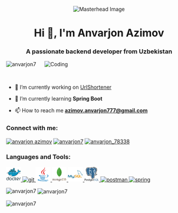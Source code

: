 <p align="center">
  <img src="https://wallpaperbat.com/img/9351861-latest-java-technologies-and-trends.png" alt="Masterhead Image">
</p>
<h1 align="center">Hi 👋, I'm Anvarjon Azimov</h1>
<h3 align="center">A passionate backend developer from Uzbekistan</h3>
<img align="right" alt="Coding" width="400" src="https://media1.tenor.com/m/2uyENRmiUt0AAAAC/coding.gif">

<p align="left"> <img src="https://komarev.com/ghpvc/?username=anvarjon7&label=Profile%20views&color=0e75b6&style=flat" alt="anvarjon7" /> </p>

<p align="left"> <a href="https://twitter.com/" target="blank"><img src="https://img.shields.io/twitter/follow/?logo=twitter&style=for-the-badge" alt="" /></a> </p>

- 🔭 I’m currently working on [UrlShortener](https://github.com/Anvarjon7/UrlShortener)

- 🌱 I’m currently learning **Spring Boot**

- 📫 How to reach me **azimov.anvarjon777@gmail.com**

<h3 align="left">Connect with me:</h3>
<p align="left">
<a href="https://linkedin.com/in/anvarjon azimov" target="blank"><img align="center" src="https://raw.githubusercontent.com/rahuldkjain/github-profile-readme-generator/master/src/images/icons/Social/linked-in-alt.svg" alt="anvarjon azimov" height="30" width="40" /></a>
<a href="https://www.leetcode.com/anvarjon7" target="blank"><img align="center" src="https://raw.githubusercontent.com/rahuldkjain/github-profile-readme-generator/master/src/images/icons/Social/leet-code.svg" alt="anvarjon7" height="30" width="40" /></a>
<a href="https://discord.gg/anvarjon_78338" target="blank"><img align="center" src="https://raw.githubusercontent.com/rahuldkjain/github-profile-readme-generator/master/src/images/icons/Social/discord.svg" alt="anvarjon_78338" height="30" width="40" /></a>
</p>

<h3 align="left">Languages and Tools:</h3>
<p align="left"> <a href="https://www.docker.com/" target="_blank" rel="noreferrer"> <img src="https://raw.githubusercontent.com/devicons/devicon/master/icons/docker/docker-original-wordmark.svg" alt="docker" width="40" height="40"/> </a> <a href="https://git-scm.com/" target="_blank" rel="noreferrer"> <img src="https://www.vectorlogo.zone/logos/git-scm/git-scm-icon.svg" alt="git" width="40" height="40"/> </a> <a href="https://www.java.com" target="_blank" rel="noreferrer"> <img src="https://raw.githubusercontent.com/devicons/devicon/master/icons/java/java-original.svg" alt="java" width="40" height="40"/> </a> <a href="https://www.mongodb.com/" target="_blank" rel="noreferrer"> <img src="https://raw.githubusercontent.com/devicons/devicon/master/icons/mongodb/mongodb-original-wordmark.svg" alt="mongodb" width="40" height="40"/> </a> <a href="https://www.mysql.com/" target="_blank" rel="noreferrer"> <img src="https://raw.githubusercontent.com/devicons/devicon/master/icons/mysql/mysql-original-wordmark.svg" alt="mysql" width="40" height="40"/> </a> <a href="https://www.postgresql.org" target="_blank" rel="noreferrer"> <img src="https://raw.githubusercontent.com/devicons/devicon/master/icons/postgresql/postgresql-original-wordmark.svg" alt="postgresql" width="40" height="40"/> </a> <a href="https://postman.com" target="_blank" rel="noreferrer"> <img src="https://www.vectorlogo.zone/logos/getpostman/getpostman-icon.svg" alt="postman" width="40" height="40"/> </a> <a href="https://spring.io/" target="_blank" rel="noreferrer"> <img src="https://www.vectorlogo.zone/logos/springio/springio-icon.svg" alt="spring" width="40" height="40"/> </a> </p>

<p><img align="left" src="https://github-readme-stats.vercel.app/api/top-langs?username=anvarjon7&show_icons=true&locale=en&layout=compact" alt="anvarjon7" /></p>

<p>&nbsp;<img align="center" src="https://github-readme-stats.vercel.app/api?username=anvarjon7&show_icons=true&locale=en" alt="anvarjon7" /></p>

<p><img align="center" src="https://github-readme-streak-stats.herokuapp.com/?user=anvarjon7&" alt="anvarjon7" /></p>
